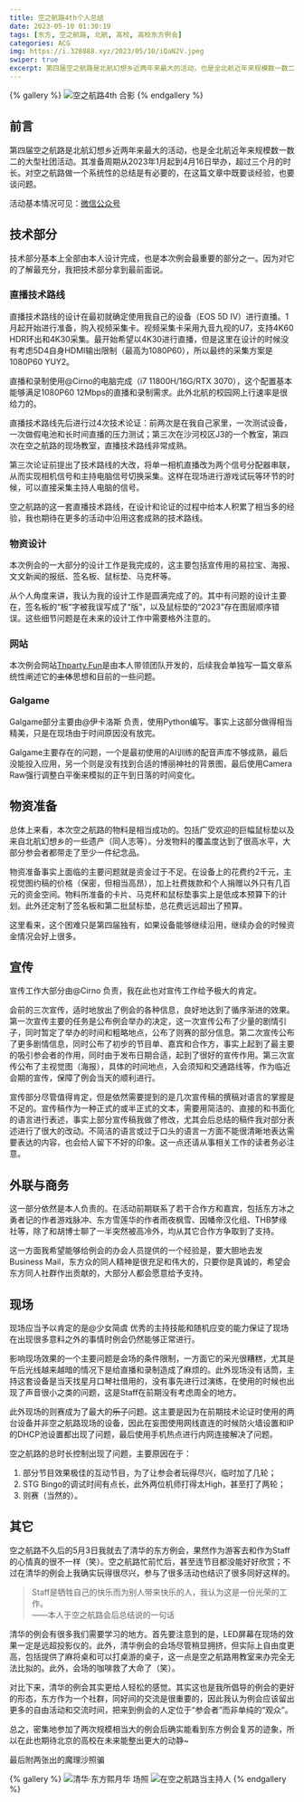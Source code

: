 ```yaml
---
title: 空之航路4th个人总结
date: 2023-05-10 01:30:19
tags: [东方, 空之航路, 北航, 高校, 高校东方例会]
categories: ACG
img: https://i.328888.xyz/2023/05/10/iQaN2V.jpeg
swiper: true
excerpt: 第四届空之航路是北航幻想乡近两年来最大的活动，也是全北航近年来规模数一数二的大型社团活动。其准备周期从2023年1月起到4月16日举办，超过三个月的时长。对空之航路做一个系统性的总结是有必要的，在这篇文章中既要谈经验，也要谈问题。
---
```

{% gallery %}
![空之航路4th 合影](https://i.328888.xyz/2023/05/10/iQaN2V.jpeg)
{% endgallery %}

## 前言
第四届空之航路是北航幻想乡近两年来最大的活动，也是全北航近年来规模数一数二的大型社团活动。其准备周期从2023年1月起到4月16日举办，超过三个月的时长。对空之航路做一个系统性的总结是有必要的，在这篇文章中既要谈经验，也要谈问题。

活动基本情况可见：[微信公众号](https://mp.weixin.qq.com/mp/appmsgalbum?__biz=MzAwMjczMjUyNw==&action=getalbum&album_id=2851340767997607943&scene=173&from_msgid=2649126406&from_itemidx=1&count=3&nolastread=1#wechat_redirect)

## 技术部分

技术部分基本上全部由本人设计完成，也是本次例会最重要的部分之一。因为对它的了解最充分，我把技术部分拿到最前面说。

### 直播技术路线

直播技术路线的设计在最初就确定使用我自己的设备（EOS 5D IV）进行直播。1月起开始进行准备，购入视频采集卡。视频采集卡采用九音九视的U7，支持4K60 HDR环出和4K30采集。最开始希望以4K30进行直播，但是这里在设计的时候没有考虑5D4自身HDMI输出限制（最高为1080P60），所以最终的采集方案是1080P60 YUY2。

直播和录制使用@Cirno的电脑完成（i7 11800H/16G/RTX 3070），这个配置基本能够满足1080P60 12Mbps的直播和录制需求。此外北航的校园网上行速率是很给力的。

直播技术路线先后进行过4次技术论证：前两次是在我自己家里，一次测试设备，一次做假电池和长时间直播的压力测试；第三次在沙河校区J3的一个教室，第四次在空之航路的现场教室，直播技术路线非常成熟。

第三次论证前提出了技术路线的大改，将单一相机直播改为两个信号分配器串联，从而实现相机信号和主持电脑信号切换采集。这样在现场进行游戏试玩等环节的时候，可以直接采集主持人电脑的信号。

空之航路的这一套直播技术路线，在设计和论证的过程中给本人积累了相当多的经验，我也期待在更多的活动中沿用这套成熟的技术路线。

### 物资设计

本次例会的一大部分的设计工作是我完成的，这主要包括宣传用的易拉宝、海报、文文新闻的报纸、签名板、鼠标垫、马克杯等。

从个人角度来讲，我认为我的设计工作是圆满完成了的。其中有问题的设计主要在，签名板的“板”字被我误写成了“版”，以及鼠标垫的“2023”存在图层顺序错误。这些细节问题是在未来的设计工作中需要格外注意的。

### 网站

本次例会网站[Thparty.Fun](https://thparty.fun)是由本人带领团队开发的，后续我会单独写一篇文章系统性阐述它的~~主体~~思想和目前的一些问题。

### Galgame

Galgame部分主要由@伊卡洛斯 负责，使用Python编写。事实上这部分做得相当精美，只是在现场由于时间原因没有放完。

Galgame主要存在的问题，一个是最初使用的AI训练的配音声库不够成熟，最后没能投入应用，另一个则是没有找到合适的博丽神社的背景图，最后使用Camera Raw强行调整白平衡来模拟的正午到日落的时间变化。

## 物资准备

总体上来看，本次空之航路的物料是相当成功的。包括广受欢迎的巨幅鼠标垫以及来自北航幻想乡的一些遗产（同人志等）。分发物料的覆盖度达到了很高水平，大部分参会者都带走了至少一件纪念品。

物资准备事实上面临的主要问题就是资金过于不足。在设备上的花费约2千元，主视觉图约稿的价格（保密，但相当高昂），加上社费拨款和个人捐赠以外只有几百元的资金空间。物料所准备的卡片、马克杯和鼠标垫事实上是低成本预算下的计划。此外还定制了签名板和第二批鼠标垫，总花费远远超出了预算。

这里看来，这个困难只是第四届独有，如果设备能够继续沿用，继续办会的时候资金情况会好上很多。

## 宣传

宣传工作大部分由@Cirno 负责，我在此也对宣传工作给予极大的肯定。

会前的三次宣传，适时地放出了例会的各种信息，良好地达到了循序渐进的效果。第一次宣传主要的任务是公布例会举办的决定，这一次宣传公布了少量的剧情引子，同时暂定了举办的时间和粗略地点，公布了则赛的部分信息。第二次宣传公布了更多剧情信息，同时公布了初步的节目单、嘉宾和合作方，事实上起到了最主要的吸引参会者的作用，同时由于发布日期合适，起到了很好的宣传作用。第三次宣传公布了主视觉图（海报），具体的时间地点，入会须知和交通路线等，作为临近会期的宣传，保障了例会当天的顺利进行。

宣传部分尽管值得肯定，但是依然需要提到的是几次宣传稿的撰稿对语言的掌握是不足的。宣传稿作为一种正式的或半正式的文本，需要用简洁的、直接的和书面化的语言进行表述，事实上部分宣传稿我做了修改，尤其会后总结的稿件我对部分表述进行了很大的改动。不简洁的语言或过于口头的语言一方面不能很清晰地表达需要表达的内容，也会给人留下不好的印象。这一点还请从事相关工作的读者务必注意。

## 外联与商务

这一部分依然是本人负责的。在活动前期联系了若干合作方和嘉宾，包括东方冰之勇者记的作者游戏脉冲、东方雪莲华的作者雨夜枫雪、因幡帝汉化组、THB梦缘社等，除了和胡博士聊了一半突然被高冷外，均从其它合作方争取到了支持。

这一方面我希望能够给例会的办会人员提供的一个经验是，要大胆地去发Business Mail，东方众的同人精神是很充足和伟大的，只要你是真诚的，希望会东方同人社群作出贡献的，大部分人都会愿意给予支持。

## 现场

现场应当予以肯定的是@少女简虞 优秀的主持技能和随机应变的能力保证了现场在出现很多意料之外的事情时例会仍然能够正常进行。

影响现场效果的一个主要问题是会场的条件限制，一方面它的采光很糟糕，尤其是午后光线越来越暗的情况下是给直播和录制造成了麻烦的。此外现场没有话筒，主持这套设备是当天找星月口琴社借用的，没有事先进行过演练，在使用的时候也出现了声音很小之类的问题，这是Staff在前期没有考虑周全的地方。

此外现场的则赛成为了最大的~~乐子~~问题。这主要是因为在前期技术论证时使用的两台设备并非空之航路现场的设备，因此在妄图使用网线直连的时候防火墙设置和IP的DHCP池设置都出现了问题，最后使用手机热点进行内网连接解决了问题。

空之航路的总时长控制出现了问题，主要原因在于：
1. 部分节目效果极佳的互动节目，为了让参会者玩得尽兴，临时加了几轮；
2. STG Bingo的调试时间有点长，此外两位机师打得太High，甚至打了两轮；
3. 则赛（当然的）。

## 其它

空之航路不久后的5月3日我就去了清华的东方例会，果然作为游客去和作为Staff的心情真的很不一样（笑）。空之航路忙前忙后，甚至连节目都没能好好欣赏；不过在清华的例会上我确实玩得很尽兴，参与了很多活动也结识了很多同好这样的。

> Staff是牺牲自己的快乐而为别人带来快乐的人，我认为这是一份光荣的工作。<br>——本人于空之航路会后总结说的一句话

清华的例会有很多我们需要学习的地方。首先要注意到的是，LED屏幕在现场的效果一定是远超投影仪的。此外，清华例会的会场尽管稍显拥挤，但实际上自由度更高，包括提供了麻将桌和可以打桌游的桌子，这一点是空之航路用教室来办完全无法比拟的。此外，会场的咖啡救了大命了（笑）。

对比下来，清华的例会其实更给人轻松的感觉。其实这也是我所倡导的例会的更好的形态，东方作为一个社群，同好间的交流是很重要的，因此我认为例会应该留出更多的自由活动和交流时间，把来到例会的人定位于“参会者”而非单纯的“观众”。

总之，密集地参加了两次规模相当大的例会后确实能看到东方例会复苏的迹象，所以在此也期待北京的高校在未来能整出更大的动静~

最后附两张出的魔理沙照骗

{% gallery %}
![清华·东方熙月华 场照](https://i.328888.xyz/2023/05/11/iYMRKt.jpeg)
![在空之航路当主持人](https://i.328888.xyz/2023/05/11/iYMgio.jpeg)
{% endgallery %}